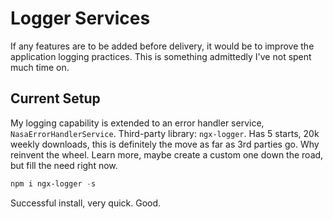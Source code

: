 # Logger Services

If any features are to be added before delivery, it would be to improve the application logging practices.
This is something admittedly I've not spent much time on.

## Current Setup

My logging capability is extended to an error handler service, `NasaErrorHandlerService`.
Third-party library: `ngx-logger`.
Has 5 starts, 20k weekly downloads, this is definitely the move as far as 3rd parties go.
Why reinvent the wheel.
Learn more, maybe create a custom one down the road, but fill the need right now.

```ps1
npm i ngx-logger -s
```

Successful install, very quick. Good.
